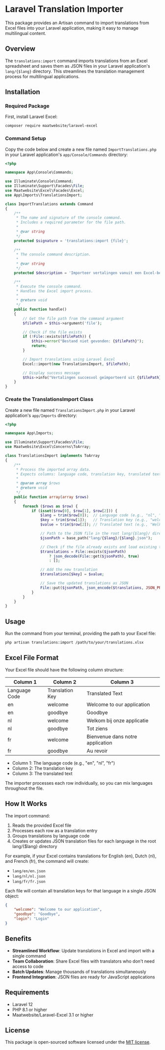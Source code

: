 # Laravel Translation Importer

This package provides an Artisan command to import translations from Excel files into your Laravel application, making it easy to manage multilingual content.

## Overview

The `translations:import` command imports translations from an Excel spreadsheet and saves them as JSON files in your Laravel application's `lang/{$lang}` directory. This streamlines the translation management process for multilingual applications.

## Installation

### Required Package

First, install Laravel Excel:

```bash
composer require maatwebsite/laravel-excel
```

### Command Setup

Copy the code below and create a new file named `ImportTranslations.php` in your Laravel application's `app/Console/Commands` directory:

```php
<?php

namespace App\Console\Commands;

use Illuminate\Console\Command;
use Illuminate\Support\Facades\File;
use Maatwebsite\Excel\Facades\Excel;
use App\Imports\TranslationsImport;

class ImportTranslations extends Command
{
    /**
     * The name and signature of the console command.
     * Includes a required parameter for the file path.
     *
     * @var string
     */
    protected $signature = 'translations:import {file}';
    
    /**
     * The console command description.
     *
     * @var string
     */
    protected $description = 'Importeer vertalingen vanuit een Excel-bestand en sla ze op als JSON';

    /**
     * Execute the console command.
     * Handles the Excel import process.
     *
     * @return void
     */
    public function handle()
    {
        // Get the file path from the command argument
        $filePath = $this->argument('file');

        // Check if the file exists
        if (!File::exists($filePath)) {
            $this->error("Bestand niet gevonden: {$filePath}");
            return;
        }

        // Import translations using Laravel Excel
        Excel::import(new TranslationsImport, $filePath);

        // Display success message
        $this->info("Vertalingen succesvol geïmporteerd uit {$filePath}");
    }
}
```

### Create the TranslationsImport Class

Create a new file named `TranslationsImport.php` in your Laravel application's `app/Imports` directory:

```php
<?php

namespace App\Imports;

use Illuminate\Support\Facades\File;
use Maatwebsite\Excel\Concerns\ToArray;

class TranslationsImport implements ToArray
{
    /**
     * Process the imported array data.
     * Expects columns: language code, translation key, translated text
     * 
     * @param array $rows
     * @return void
     */
    public function array(array $rows)
    {
        foreach ($rows as $row) {
            if (isset($row[0], $row[1], $row[2])) {
                $lang = trim($row[0]);  // Language code (e.g., "nl", "fr", "en")
                $key = trim($row[1]);   // Translation key (e.g., "welcome_message")
                $value = trim($row[2]); // Translated text (e.g., "Welkom!")

                // Path to the JSON file in the root lang/{$lang}/ directory
                $jsonPath = base_path("lang/{$lang}/{$lang}.json");

                // Check if the file already exists and load existing translations
                $translations = File::exists($jsonPath)
                    ? json_decode(File::get($jsonPath), true)
                    : [];

                // Add the new translation
                $translations[$key] = $value;

                // Save the updated translations as JSON
                File::put($jsonPath, json_encode($translations, JSON_PRETTY_PRINT | JSON_UNESCAPED_UNICODE));
            }
        }
    }
}
```

## Usage

Run the command from your terminal, providing the path to your Excel file:

```bash
php artisan translations:import /path/to/your/translations.xlsx
```

## Excel File Format

Your Excel file should have the following column structure:

| Column 1 | Column 2 | Column 3 |
|---------|---------|---------|
| Language Code | Translation Key | Translated Text |
| en | welcome | Welcome to our application |
| en | goodbye | Goodbye |
| nl | welcome | Welkom bij onze applicatie |
| nl | goodbye | Tot ziens |
| fr | welcome | Bienvenue dans notre application |
| fr | goodbye | Au revoir |

- Column 1: The language code (e.g., "en", "nl", "fr")
- Column 2: The translation key
- Column 3: The translated text

The importer processes each row individually, so you can mix languages throughout the file.

## How It Works

The import command:

1. Reads the provided Excel file
2. Processes each row as a translation entry
3. Groups translations by language code
4. Creates or updates JSON translation files for each language in the root lang/{$lang} directory

For example, if your Excel contains translations for English (en), Dutch (nl), and French (fr), the command will create:
- `lang/en/en.json`
- `lang/nl/nl.json`
- `lang/fr/fr.json`

Each file will contain all translation keys for that language in a single JSON object:

```json
{
    "welcome": "Welcome to our application",
    "goodbye": "Goodbye",
    "login": "Login"
}
```

## Benefits

- **Streamlined Workflow**: Update translations in Excel and import with a single command
- **Team Collaboration**: Share Excel files with translators who don't need access to code
- **Batch Updates**: Manage thousands of translations simultaneously
- **Frontend Integration**: JSON files are ready for JavaScript applications

## Requirements

- Laravel 12
- PHP 8.1 or higher
- Maatwebsite/Laravel-Excel 3.1 or higher

## License

This package is open-sourced software licensed under the [MIT license](https://opensource.org/licenses/MIT).

